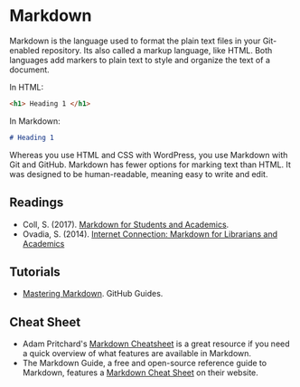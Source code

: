 # Markdown

Markdown is the language used to format the plain text files in your Git-enabled repository. Its also called a markup language, like HTML. Both languages add markers to plain text to style and organize the text of a document.

In HTML:

```html 
<h1> Heading 1 </h1>
```

In Markdown:

```md
# Heading 1
```

Whereas you use HTML and CSS with WordPress, you use Markdown with Git and GitHub. Markdown has fewer options for marking text than HTML. It was designed to be human-readable, meaning easy to write and edit. 

## Readings

- Coll, S. (2017). [Markdown for Students and Academics](https://www.simondcoll.com/markdown-students-academics/).
- Ovadia, S. (2014). [Internet Connection: Markdown for Librarians and Academics](https://academicworks.cuny.edu/cgi/viewcontent.cgi?article=1006&context=lg_pubs)

## Tutorials

- [Mastering Markdown](https://guides.github.com/features/mastering-markdown/). GitHub Guides.

## Cheat Sheet

- Adam Pritchard's [Markdown Cheatsheet](https://github.com/adam-p/markdown-here/wiki/Markdown-Cheatsheet) is a great resource if you need a quick overview of what features are available in Markdown.
- The Markdown Guide, a free and open-source reference guide to Markdown, features a [Markdown Cheat Sheet](https://www.markdownguide.org/cheat-sheet) on their website.
